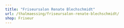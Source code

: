 ```yaml
---
title: "Friseursalon Renate Blechschmidt"
url: /thalmaessing/friseursalon-renate-blechschmidt/
shop: Friseur
---
```

